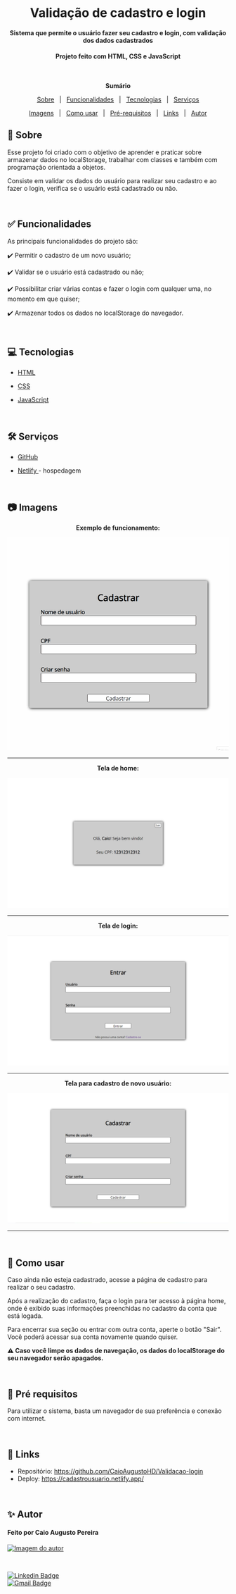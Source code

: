 <h1 align="center">Validação de cadastro e login</h1>
<h4 align="center">Sistema que permite o usuário fazer seu cadastro e login, com validação dos dados cadastrados</h4>
<h4 align="center">Projeto feito com HTML, CSS e JavaScript</h4>

&#xa0;

**<p align="center">Sumário</p>**
<p align="center">
<a href="#dart-sobre">Sobre</a> &#xa0; | &#xa0;
<a href="#white_check_mark-funcionalidades">Funcionalidades</a> &#xa0; | &#xa0;
<a href="#computer-tecnologias">Tecnologias</a> &#xa0; | &#xa0;
<a href="#hammer_and_wrench-serviços">Serviços</a>
</p>
<p align="center">
<a href="#camera-imagens">Imagens</a> &#xa0; | &#xa0;
<a href="#orange_book-como-usar">Como usar</a> &#xa0; | &#xa0;
<a href="#scroll-pré-requisitos">Pré-requisitos</a> &#xa0; | &#xa0;
<a href="#link-links">Links</a> &#xa0; | &#xa0;
<a href="#sparkles-autor">Autor</a>
</p>



## :dart: Sobre
<p>Esse projeto foi criado com o objetivo de aprender e praticar sobre armazenar dados no localStorage, trabalhar com classes e também com programação orientada a objetos.</p>
<p>Consiste em validar os dados do usuário para realizar seu cadastro e ao fazer o login, verifica se o usuário está cadastrado ou não.</p>


&#xa0;

## :white_check_mark: Funcionalidades
As principais funcionalidades do projeto são:

✔️ Permitir o cadastro de um novo usuário;

✔️ Validar se o usuário está cadastrado ou não;

✔️ Possibilitar criar várias contas e fazer o login com qualquer uma, no momento em que quiser;

✔️ Armazenar todos os dados no localStorage do navegador.


&#xa0;

## :computer: Tecnologias
* [HTML](https://developer.mozilla.org/pt-BR/docs/Web/HTML)

* [CSS](https://developer.mozilla.org/pt-BR/docs/Web/CSS)

* [JavaScript](https://www.javascript.com/)


&#xa0;

## :hammer_and_wrench: Serviços
* <a href="https://github.com/">GitHub</a>

* <a href="https://www.netlify.com/">Netlify </a>- hospedagem


&#xa0;

## :camera: Imagens
**<p align="center">Exemplo de funcionamento:</p>**
<img src="img/validacaologin.gif" alt="Funcionamento do projeto">

---

**<p align="center">Tela de home:</p>**
<img src="img/telahome.png" alt="Imagem da página home">

---
**<p align="center">Tela de login:</p>**
<img src="img/telalogin.png" alt="Imagem da tela de login">

---
**<p align="center">Tela para cadastro de novo usuário:</p>**
<img src="img/telacadastro.png" alt="Imagem da tela de cadastro">

---


&#xa0;


## :orange_book: Como usar
<p>Caso ainda não esteja cadastrado, acesse a página de cadastro para realizar o seu cadastro.</p>
<p>Após a realização do cadastro, faça o login para ter acesso à página home, onde é exibido suas informações preenchidas no cadastro da conta que está logada.</p>
<p>Para encerrar sua seção ou entrar com outra conta, aperte o botão "Sair". Você poderá acessar sua conta novamente quando quiser.</p>

**<p>⚠️ Caso você limpe os dados de navegação, os dados do localStorage do seu navegador serão apagados.</p>**

&#xa0;

## :scroll: Pré requisitos
Para utilizar o sistema, basta um navegador de sua preferência e conexão com internet.


&#xa0;

## :link: Links
* Repositório: https://github.com/CaioAugustoHD/Validacao-login
* Deploy: https://cadastrousuario.netlify.app/

&#xa0;

## :sparkles: Autor
<h4>Feito por Caio Augusto Pereira</h4>

<a href="https://github.com/CaioAugustoHD">
<img src="https://github.com/CaioAugustoHD.png" width="150px" alt="Imagem do autor">
</a>

&#xa0;

[![Linkedin Badge](https://img.shields.io/badge/-Caio%20Augusto%20Pereira-blue?style=flat-square&logo=Linkedin&logoColor=white&link=https://www.linkedin.com/in/caio-augusto-cap/)](https://www.linkedin.com/in/caio-augusto-cap/)<br>
[![Gmail Badge](https://img.shields.io/badge/-caioaugustosbs@gmail.com-c14438?style=flat-square&logo=Gmail&logoColor=white&link=mailto:caioaugustosbs@gmail.com)](mailto:caioaugustosbs@gmail.com)

